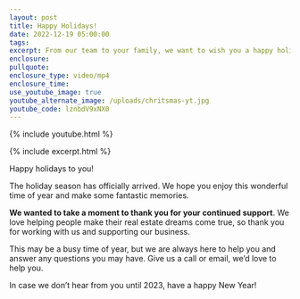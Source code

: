 ```yaml
---
layout: post
title: Happy Holidays!
date: 2022-12-19 05:00:00
tags:
excerpt: From our team to your family, we want to wish you a happy holiday season.
enclosure:
pullquote:
enclosure_type: video/mp4
enclosure_time:
use_youtube_image: true
youtube_alternate_image: /uploads/chritsmas-yt.jpg
youtube_code: lznbdV9xNX0
---
```

{% include youtube.html %}

{% include excerpt.html %}

Happy holidays to you\!

The holiday season has officially arrived. We hope you enjoy this wonderful time of year and make some fantastic memories.

**We wanted to take a moment to thank you for your continued support**. We love helping people make their real estate dreams come true, so thank you for working with us and supporting our business.

This may be a busy time of year, but we are always here to help you and answer any questions you may have. Give us a call or email, we’d love to help you.&nbsp;

In case we don’t hear from you until 2023, have a happy New Year\!